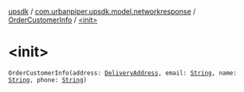 [upsdk](../../index.md) / [com.urbanpiper.upsdk.model.networkresponse](../index.md) / [OrderCustomerInfo](index.md) / [&lt;init&gt;](./-init-.md)

# &lt;init&gt;

`OrderCustomerInfo(address: `[`DeliveryAddress`](-delivery-address/index.md)`, email: `[`String`](https://kotlinlang.org/api/latest/jvm/stdlib/kotlin/-string/index.html)`, name: `[`String`](https://kotlinlang.org/api/latest/jvm/stdlib/kotlin/-string/index.html)`, phone: `[`String`](https://kotlinlang.org/api/latest/jvm/stdlib/kotlin/-string/index.html)`)`